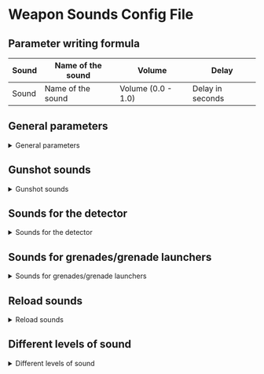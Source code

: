 # Weapon Sounds Config File

## Parameter writing formula

| Sound | Name of the sound | Volume | Delay |
---|---|---|---|
| Sound | Name of the sound | Volume (0.0 - 1.0) | Delay in seconds |

## General parameters

<details>
    <summary>General parameters</summary>

| Parameter Name | Parameter Description | Example value |
---|---|---|
| snd_draw | Draw Sound | weapons\bino_draw |
| snd_holster | Holster Sound | weapons\bino_holster |
| snd_gyro | sound reduction/increase of zoom | weapons\binoculars_gyro |
| snd_zoomin | the sound of entering the scope | weapons\binoculars_zoomin |
| snd_zoomout | the sound of exiting the scope | weapons\binoculars_zoomout |
| snd_switch | sound of switching firing mode | weapons\ak74\ak74_switch |
| snd_close |  | weapons\generic_close |  |

</details>

## Gunshot sounds

<details>
    <summary>Gunshot sounds</summary>

| Parameter Name | Parameter Description | Example value |
---|---|---|
| snd_shoot | shot sound | weapons\as50\as50_shoot |
| snd_shoot1 | sound of shot 1 | weapons\as50\as50_shoot |
| snd_shoot2 | shot sound 2 | weapons\as50\as50_shoot |
| snd_silncer_shot | silencer shot sound | wpn_m98b_snd_silncer_shot |
| snd_shoot_duplet | The sound of a duplicate shot | wpn_toz34_snd_shoot_duplet |
| snd_shoot_grenade | the sound of the underbarrel grenade launcher | weapons\explo\grenade_launch_explo |
| snd_empty | sound when the magazine is empty | weapons\gen_empty |

</details>

## Sounds for the detector

<details>
    <summary>Sounds for the detector</summary>

| Parameter Name | Parameter Description | Example value |
---|---|---|
| found_snd |  | detectors\DA-2_beep1 |
| catch_snd |  | detectors\DA-2_beep1 |

</details>

## Sounds for grenades/grenade launchers

<details>
    <summary>Sounds for grenades/grenade launchers</summary>

| Parameter Name | Parameter Description | Example value |
---|---|---|
| snd_explode | the sound of an explosion | grenade_f1_snd_explode |
| snd_checkout | the sound of pulling the pin from a grenade | weapons\generic_checkout |
| snd_open_weapon | | the sound of opening the drum/weapon magazine | weapons\rg6\rg6_reload_start |
| snd_close_weapon | the sound of closing the drum/weapon magazine | weapons\rg6\rg6_reload_end |
| snd_fly_sound | sound of rocket flight | weapons\rocket_fly |

</details>

## Reload sounds

<details>
    <summary>Reload sounds</summary>

| Parameter Name | Parameter Description | Example value |
---|---|---|
| snd_reload | Sound of not fully reloading | weapons\abakan\abakan_reload |
| snd_reload_empty | the sound of a full reload | weapons\abakan\abakan_reload_empty |
| snd_reload_grenade | sound of underbarrel grenade launcher reload | weapons\gp30\gp30_grenload |
| snd_reload_w_gl | the sound of reloading with the underbarrel grenade launcher on | weapons\ak74\ak74_reload_w_gl |
| snd_add_cartridge | the sound of adding a cartridge | weapons\rg6\rg6_reload |
| snd_bore | the sound of boring | weapons\generic\eastern_bore |
| snd_bore1 | bore 1 sound | weapons\mp5_bore |

</details>

## Different levels of sound

<details>
    <summary>Different levels of sound</summary>

| Parameter Name | Parameter Description | Example value |
---|---|---|
| snd_1_layer |  | weapons\9a91\9a91_shoot |
| snd_1_layer1 |  | weapons\9a91\9a91_shoot1 |
| snd_1_layer2 |  | weapons\9a91\9a91_shoot2 |
| snd_1_layer3 |  | weapons\9a91\9a91_shoot3 |
| snd_1_layer4 |  | weapons\9a91\9a91_shoot4 |
| snd_1_layer5 |  | weapons\9a91\9a91_shoot5 |
| snd_1_layer6 |  | weapons\9a91\9a91_shoot6 |
| snd_1_layer7 |  | weapons\9a91\9a91_shoot7 |
| snd_1_layer8 |  | weapons\9a91\9a91_shoot8 |
| snd_2_layer |  | weapons\_distance_shooting_mid\g3sg1_distant |
| snd_3_layer |  | weapons\_distance_shooting_far\g3sg1_distant |
| snd_4_layer |  | weapons\_distance_shooting_far\saiga_distant |

</details>